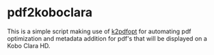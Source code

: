 # pdf2koboclara

This is a simple script making use of [k2pdfopt](https://www.willus.com/k2pdfopt/) for automating pdf optimization and metadata addition for pdf's that will be displayed on a Kobo Clara HD.

